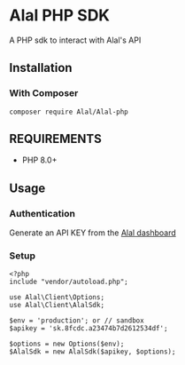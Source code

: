 # Alal PHP SDK
A PHP sdk to interact with Alal's API

## Installation  

### With Composer

`composer require Alal/Alal-php`

## REQUIREMENTS
- PHP 8.0+

## Usage
### Authentication
Generate an API KEY from the <a href="https://pro.saalal.com/login" target="_blank">Alal dashboard</a>

### Setup

```
<?php
include "vendor/autoload.php";

use Alal\Client\Options;
use Alal\Client\AlalSdk;

$env = 'production'; or // sandbox
$apikey = 'sk.8fcdc.a23474b7d2612534df';

$options = new Options($env);
$AlalSdk = new AlalSdk($apikey, $options);
```

<!-- ### Example
```
$response = $AlalSdk->addresses()->generateUsdtAddress('TRX', 'hello@gmail.com');
``` -->